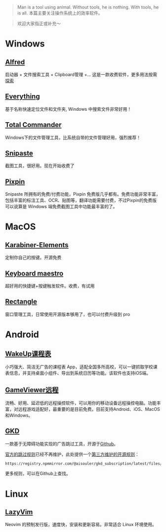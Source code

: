> Man is a tool using animal. Without tools, he is nothing. With tools, he is all.
> 本篇主要关注操作系统上的效率软件。

>欢迎大家指正或补充～

# Windows

## [Alfred](https://www.alfredapp.com/)
启动器 + 文件搜索工具 + Clipboard管理 +...
这是一款收费软件，更多用法按需[探索](https://ihtcboy.com/2020/02/09/2020-02-09_%E7%A8%8B%E5%BA%8F%E5%91%98%E7%9A%84macOS%E7%B3%BB%E5%88%97%EF%BC%9A%E9%AB%98%E6%95%88Alfred%E8%BF%9B%E9%98%B6/)

## [Everything](https://www.voidtools.com/zh-cn/downloads/)
基于名称快速定位文件和文件夹, Windows 中搜索文件非常好用！

## [Total Commander](https://www.ghisler.com/)
Windows下的文件管理工具，比系统自带的文件管理好用，强烈推荐！

## [Snipaste](https://zh.snipaste.com/)
截图工具，很好用。现在开始收费了

## [Pixpin](https://pixpinapp.com/)

Snipaste 所拥有的免费/付费功能，Pixpin 免费版几乎都有。免费功能非常丰富，包括丰富的标注工具、OCR、贴图等，翻译功能需要付费，不过Pixpin的免费版可以说算是 Windows 端免费截图工具中功能最丰富的了。

# MacOS

## [Karabiner-Elements](https://github.com/pqrs-org/Karabiner-Elements)
定制你自己的按键。开源免费

## [Keyboard maestro](https://www.keyboardmaestro.com/main/)
超好用的快捷键+按键触发软件。收费，有试用

## [Rectangle](https://github.com/rxhanson/Rectangle)
窗口管理工具，日常使用开源版本够用了，也可以付费升级到 pro

# Android

## [WakeUp课程表](https://www.wakeup.fun/)

小巧强大、简洁无广告的课程表 App，适配全国多所高校，可以一键抓取学校课表信息，并支持桌面小组件、导出到系统日历等功能。该软件也支持iOS端。

## [GameViewer远程](https://gv.163.com/)

流畅、好用、延迟低的远程操控软件，可以用你的移动设备远程操控电脑。功能丰富，对远程游戏适配好，最重要的是目前免费。目前支持Android、iOS、MacOS和Windows。

## [GKD](https://gkd.li/)

一款基于无障碍功能实现的广告跳过工具，开源于[Github](https://github.com/gkd-kit/gkd)。

[官方的跳过规则](https://github.com/gkd-kit/subscription)已经不再维护，此处提供一个[第三方维护的开源规则](https://github.com/AIsouler/GKD_subscription)：

```txt
https://registry.npmmirror.com/@aisouler/gkd_subscription/latest/files/dist/AIsouler_gkd.json5
```

更多规则，可以在Github上查找。

# Linux

## [LazyVim](https://github.com/LazyVim/LazyVim?tab=readme-ov-file)
Neovim 的预制发行版，速度快，安装和更新容易。非常适合 Linux 环境使用。